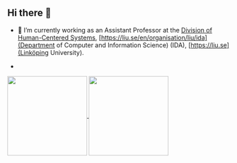 ## Hi there 👋

- 🔭 I’m currently working as an Assistant Professor at the [Division of Human-Centered Systems](https://liu.se/en/organisation/liu/ida/hcs), [https://liu.se/en/organisation/liu/ida](Department of Computer and Information Science) (IDA), [https://liu.se](Linköping University).

- <div align="center">
<a href="https://github.com/anuraghazra/github-readme-stats">
  <img height=180 align="center" src="https://github-readme-stats.vercel.app/api?username=huanyu-li&theme=dark" />
</a>
    
<a href="https://github.com/anuraghazra/convoychat">
  <img height=180 align="center" src="https://github-readme-stats.vercel.app/api/top-langs?username=huanyu-li&layout=compact&langs_count=8&card_width=320&theme=dark" />
</a>
</div>

<!--
**huanyu-li/huanyu-li** is a ✨ _special_ ✨ repository because its `README.md` (this file) appears on your GitHub profile.

- 🌱 I’m currently learning ...
- 👯 I’m looking to collaborate on ...
- 🤔 I’m looking for help with ...
- 💬 Ask me about ...
- 📫 How to reach me: ...
- 😄 Pronouns: ...
- ⚡ Fun fact: ...
-->
